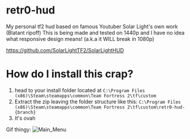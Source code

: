 # retr0-hud
My personal tf2 hud based on famous Youtuber Solar Light's own work (Blatant ripoff)
This is being made and tested on 1440p and I have no idea what responsive design means! (a.k.a it WILL break in 1080p)

https://github.com/SolarLightTF2/SolarLightHUD

# How do I install this crap?
1. head to your install folder located at `C:\Program Files (x86)\Steam\steamapps\common\Team Fortress 2\tf\custom`
2. Extract the zip leaving the folder structure like this: `C:\Program Files (x86)\Steam\steamapps\common\Team Fortress 2\tf\custom\retr0-hud-{branch}`
3. It's ovah

Gif thingy:
![Main_Menu](https://github.com/IRetr-0/retr0-hud/blob/master/media-files/main_menu.gif)
